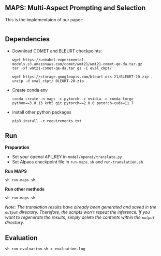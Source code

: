 ## MAPS: Multi-Aspect Prompting and Selection

This is the implementaion of our paper:

```

```

## Dependencies

* Download COMET and BLEURT checkpoints:

  ```shell
  wget https://unbabel-experimental-models.s3.amazonaws.com/comet/wmt21/wmt21-comet-qe-da.tar.gz
  tar -xf wmt21-comet-qe-da.tar.gz -C eval_ckpt/

  wget https://storage.googleapis.com/bleurt-oss-21/BLEURT-20.zip .
  unzip -d eval_ckpt/ BLEURT-20.zip
  ```
* Create conda env

  ```shell
  conda create -n maps -c pytorch -c nvidia -c conda-forge python==3.8.13 krb5 git pytorch==2.0.0 pytorch-cuda=11.7
  ```
* Install other python packages

  ```
  pip3 install -r requirements.txt
  ```

## Run

**Preparation**

* Set your openai API_KEY in `model/openai/translate.py`
* Set Alpaca checkpoint file in `run-maps.sh` and `run-translation.sh`

**Run MAPS**

`sh run-maps.sh `

**Run other methods**

`sh run-maps.sh `

*Note: The translation results have already been generated and saved in the `output` directory. Therefore, the scripts won't repeat the inference. If you want to regenerate the results, simply delete the contents within the `output` directory.*

## Evaluation

`sh run-evaluation.sh > evaluation.log`
